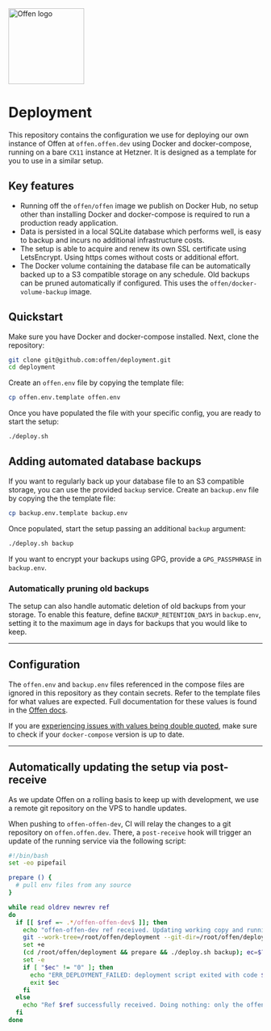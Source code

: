 <a href="https://offen.dev/">
    <img src="https://offen.github.io/press-kit/offen-material/gfx-GitHub-Offen-logo.svg" alt="Offen logo" title="Offen" width="150px"/>
</a>

# Deployment

This repository contains the configuration we use for deploying our own instance of Offen at `offen.offen.dev` using Docker and docker-compose, running on a bare `CX11` instance at Hetzner. It is designed as a template for you to use in a similar setup.

## Key features

- Running off the `offen/offen` image we publish on Docker Hub, no setup other than installing Docker and docker-compose is required to run a production ready application.
- Data is persisted in a local SQLite database which performs well, is easy to backup and incurs no additional infrastructure costs.
- The setup is able to acquire and renew its own SSL certificate using LetsEncrypt. Using https comes without costs or additional effort.
- The Docker volume containing the database file can be automatically backed up to a S3 compatible storage on any schedule. Old backups can be pruned automatically if configured. This uses the `offen/docker-volume-backup` image.

## Quickstart

Make sure you have Docker and docker-compose installed. Next, clone the repository:

```sh
git clone git@github.com:offen/deployment.git
cd deployment
```

Create an `offen.env` file by copying the template file:

```sh
cp offen.env.template offen.env
```

Once you have populated the file with your specific config, you are ready to start the setup:

```sh
./deploy.sh
```

## Adding automated database backups

If you want to regularly back up your database file to an S3 compatible storage, you can use the provided `backup` service. Create an `backup.env` file by copying the the template file:

```sh
cp backup.env.template backup.env
```
Once populated, start the setup passing an additional `backup` argument:

```sh
./deploy.sh backup
```

If you want to encrypt your backups using GPG, provide a `GPG_PASSPHRASE` in `backup.env`.

### Automatically pruning old backups

The setup can also handle automatic deletion of old backups from your storage. To enable this feature, define `BACKUP_RETENTION_DAYS` in `backup.env`, setting it to the maximum age in days for backups that you would like to keep.

---

## Configuration

The `offen.env` and `backup.env` files referenced in the compose files are ignored in this repository as they contain secrets. Refer to the template files for what values are expected. Full documentation for these values is found in the [Offen docs][docs].

If you are [experiencing issues with values being double quoted][quotes-issue], make sure to check if your `docker-compose` version is up to date.

[docs]: https://docs.offen.dev/running-offen/configuring-the-application/
[quotes-issue]: https://github.com/docker/compose/issues/2854

---

## Automatically updating the setup via post-receive

As we update Offen on a rolling basis to keep up with development, we use a remote git repository on the VPS to handle updates.

When pushing to `offen-offen-dev`, CI will relay the changes to a git repository on `offen.offen.dev`. There, a `post-receive` hook will trigger an update of the running service via the following script:

```sh
#!/bin/bash
set -eo pipefail

prepare () {
  # pull env files from any source
}

while read oldrev newrev ref
do
  if [[ $ref =~ .*/offen-offen-dev$ ]]; then
    echo "offen-offen-dev ref received. Updating working copy and running deploy script now."
    git --work-tree=/root/offen/deployment --git-dir=/root/offen/deployment.git checkout -f "$ref"
    set +e
    (cd /root/offen/deployment && prepare && ./deploy.sh backup); ec=$?
    set -e
    if [ "$ec" != "0" ]; then
      echo "ERR_DEPLOYMENT_FAILED: deployment script exited with code $ec"
      exit $ec
    fi
  else
    echo "Ref $ref successfully received. Doing nothing: only the offen-offen-dev branch may be deployed on this server."
  fi
done
```

